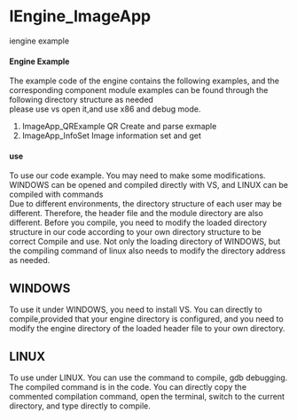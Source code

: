 # IEngine_ImageApp

iengine example

#### Engine Example
The example code of the engine contains the following examples, and the corresponding component module examples can be found through the following directory structure as needed  
please use vs open it,and use x86 and debug mode.  

1. ImageApp_QRExample                  QR Create and parse exmaple
2. ImageApp_InfoSet                    Image information set and get

#### use
To use our code example. You may need to make some modifications. WINDOWS can be opened and compiled directly with VS, and LINUX can be compiled with commands  
Due to different environments, the directory structure of each user may be different. Therefore, the header file and the module directory are also different. Before you compile, you need to modify the loaded directory structure in our code according to your own directory structure to be correct Compile and use. Not only the loading directory of WINDOWS, but the compiling command of linux also needs to modify the directory address as needed.

## WINDOWS
To use it under WINDOWS, you need to install VS. You can directly to compile,provided that your engine directory is configured, and you need to modify the engine directory of the loaded header file to your own directory.
## LINUX
To use under LINUX. You can use the command to compile, gdb debugging. The compiled command is in the code. You can directly copy the commented compilation command, open the terminal, switch to the current directory, and type directly to compile.